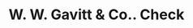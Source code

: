 ---
doi: 10.7916/D84B4CCQ
date_other: '1880'
date_other_textual: 1880-1889
form: printed ephemera
genre:
- Checks (bank checks)
name:
- W. W. Gavitt & Co.
object_in_context_url: https://biggert.cul.columbia.edu/items/view/ave_biggert_00306
subject_hierarchical_geographic:
- Topeka, Kansas, United States
subject_name:
- W. W. Gavitt & Co.
title: W. W. Gavitt & Co.. Check
sort_title: W. W. Gavitt & Co.. Check
call_number: ave_biggert_00306
coordinates:
- 39.05583333333333,-95.68944444444445
pid: ave_biggert_00306
identifiers: ave_biggert_00306
permalink: /biggert/ave_biggert_00306/
layout: iiif-image-page
---
